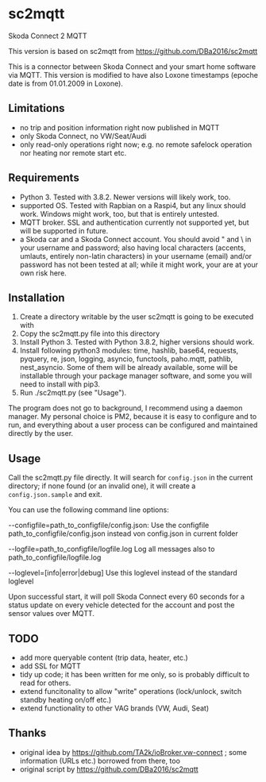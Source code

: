 # sc2mqtt
Skoda Connect 2 MQTT 

This version is based on sc2mqtt from https://github.com/DBa2016/sc2mqtt

This is a connector between Skoda Connect and your smart home software via MQTT. This version is modified to have also Loxone timestamps (epoche date is from 01.01.2009 in Loxone).

## Limitations
- no trip and position information right now published in MQTT
- only Skoda Connect, no VW/Seat/Audi
- only read-only operations right now; e.g. no remote safelock operation nor heating nor remote start etc.

## Requirements
- Python 3. Tested with 3.8.2. Newer versions will likely work, too.
- supported OS. Tested with Rapbian on a Raspi4, but any linux should work. Windows might work, too, but that is entirely untested.
- MQTT broker. SSL and authentication currently not supported yet, but will be supported in future.
- a Skoda car and a Skoda Connect account. You should avoid " and \ in your username and password; also having local characters (accents, umlauts, entirely non-latin characters) in your username (email) and/or password has not been tested at all; while it might work, your are at your own risk here.

## Installation
1. Create a directory writable by the user sc2mqtt is going to be executed with
2. Copy the sc2mqtt.py file into this directory
3. Install Python 3. Tested with Python 3.8.2, higher versions should work.
4. Install following python3 modules: time, hashlib, base64, requests, pyquery, re, json, logging, asyncio, functools, paho.mqtt, pathlib, nest_asyncio. Some of them will be already available, some will be installable through your package manager software, and some you will need to install with pip3.
5. Run ./sc2mqtt.py (see "Usage").

The program does not go to background, I recommend using a daemon manager. My personal choice is PM2, because it is easy to configure and to run, and everything about a user process can be configured and maintained directly by the user.

## Usage
Call the sc2mqtt.py file directly. It will search for `config.json` in the current directory; if none found (or an invalid one), it will create a `config.json.sample` and exit.

You can use the following command line options:

--configfile=path_to_configfile/config.json: Use the configfile path_to_configfile/config.json instead von config.json in current folder

--logfile=path_to_configfile/logfile.log Log all messages also to path_to_configfile/logfile.log

--loglevel=[info|error|debug] Use this loglevel instead of the standard loglevel

Upon successful start, it will poll Skoda Connect every 60 seconds for a status update on every vehicle detected for the account and post the sensor values over MQTT.

## TODO
- add more queryable content (trip data, heater, etc.)
- add SSL for MQTT
- tidy up code; it has been written for me only, so is probably difficult to read for others.
- extend funcitonality to allow "write" operations (lock/unlock, switch standby heating on/off etc.)
- extend functionality to other VAG brands (VW, Audi, Seat)

## Thanks
- original idea by https://github.com/TA2k/ioBroker.vw-connect ; some information (URLs etc.) borrowed from there, too
- original script by https://github.com/DBa2016/sc2mqtt
